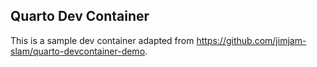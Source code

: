 ## Quarto Dev Container

This is a sample dev container adapted from <https://github.com/jimjam-slam/quarto-devcontainer-demo>.